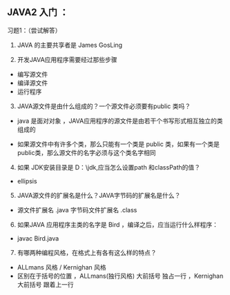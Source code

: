## JAVA2 入门 ：

习题1：（尝试解答）

  1. JAVA 的主要共享者是 James GosLing

  2. 开发JAVA应用程序需要经过那些步骤 
  
  - 编写源文件
  - 编译源文件
  - 运行程序
  
  3. JAVA源文件是由什么组成的？一个源文件必须要有public 类吗？
 
 - java 是面对对象 ，JAVA应用程序的源文件是由若干个书写形式相互独立的类组成的
 
 - 如果源文件中有许多个类，那么只能有一个类是 public 类，如果有一个类是public类，那么源文件的名字必须与这个类名字相同

4. 如果 JDK安装目录是 D：\jdk,应当怎么设置path 和classPath的值？

- ellipsis

5. JAVA源文件的扩展名是什么？JAVA字节码的扩展名是什么？

- 源文件扩展名 .java  字节码文件扩展名 .class 

6. 如果JAVA 应用程序主类的名字是 Bird ，编译之后，应当运行什么样程序：

- javac Bird.java

7. 有哪两种编程风格，在格式上有各有这么样的特点？

- ALLmans 风格 / Kernighan 风格
- 区别在于括号的位置 ，ALLmans(独行风格) 大前括号 独占一行 ，Kernighan 大前括号 跟着上一行
